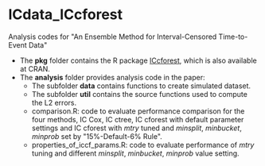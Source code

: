 # ICdata_ICcforest
Analysis codes for "An Ensemble Method for Interval-Censored Time-to-Event Data"
- The **pkg** folder contains the R package [ICcforest](https://github.com/cran/ICcforest), which is also available at CRAN.
- The **analysis** folder provides analysis code in the paper:
  - The subfolder **data** contains functions to create simulated dataset.
  - The subfolder **util** contains the source functions used to compute the L2 errors. 
  - comparison.R: code to evaluate performance comparison for the four methods, IC Cox, IC ctree, IC cforest with default parameter settings and IC cforest with _mtry_ tuned and _minsplit_, _minbucket_, _minprob_ set by "15%-Default-6% Rule".
  - properties_of_iccf_params.R: code to evaluate performance of _mtry_ tuning and different _minsplit_, _minbucket_, _minprob_ value setting.
